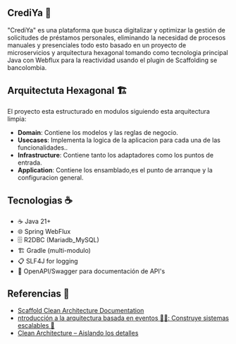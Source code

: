 ## CrediYa 📄
"CrediYa" es una plataforma que busca digitalizar y optimizar la gestión de solicitudes de préstamos personales, eliminando la necesidad de procesos manuales y presenciales
todo esto basado en un proyecto de microservicios y arquitectura hexagonal tomando como tecnologia principal Java con Webflux para la reactividad usando el plugin de 
Scaffolding se  bancolombia.

## Arquitectuta Hexagonal 🏗️

El proyecto esta estructurado en modulos siguiendo esta arquitectura limpia:

- **Domain**: Contiene los modelos y las reglas de negocio.
- **Usecases**: Implementa la logica de la aplicacion para cada una de las funcionalidades..
- **Infrastructure**: Contiene tanto los adaptadores como los puntos de entrada.
- **Application**: Contiene los ensamblado,es el punto de arranque y la configuracion general.


## Tecnologias ☕

- ☕ Java 21+
- 🌐 Spring WebFlux
- 🗄️ R2DBC (Mariadb_MySQL)
- 🏗️ Gradle (multi-modulo)
- 📋 SLF4J for logging
- 📄 OpenAPI/Swagger para documentación de API's

## Referencias 🔗
- [Scaffold Clean Architecture Documentation](https://bancolombia.github.io/scaffold-clean-architecture/docs/intro)
- [ntroducción a la arquitectura basada en eventos 👨‍🏫: Construye sistemas escalables 🚀](https://medium.com/@diego.coder/introducci%C3%B3n-a-la-arquitectura-orientada-a-eventos-a532c71c9945)
- [Clean Architecture – Aislando los detalles](https://medium.com/bancolombia-tech/clean-architecture-aislando-los-detalles-4f9530f35d7a)
